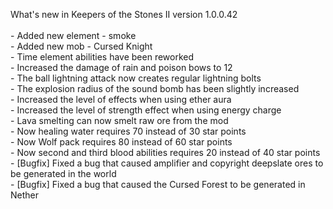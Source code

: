 What's new in Keepers of the Stones II version 1.0.0.42<br/>
<br />- Added new element - smoke
<br />- Added new mob - Cursed Knight
<br />- Time element abilities have been reworked
<br />- Increased the damage of rain and poison bows to 12
<br />- The ball lightning attack now creates regular lightning bolts
<br />- The explosion radius of the sound bomb has been slightly increased
<br />- Increased the level of effects when using ether aura
<br />- Increased the level of strength effect when using energy charge
<br />- Lava smelting can now smelt raw ore from the mod
<br />- Now healing water requires 70 instead of 30 star points
<br />- Now Wolf pack requires 80 instead of 60 star points
<br />- Now second and third blood abilities requires 20 instead of 40 star points
<br />- [Bugfix] Fixed a bug that caused amplifier and copyright deepslate ores to be generated in the world
<br />- [Bugfix] Fixed a bug that caused the Cursed Forest to be generated in Nether